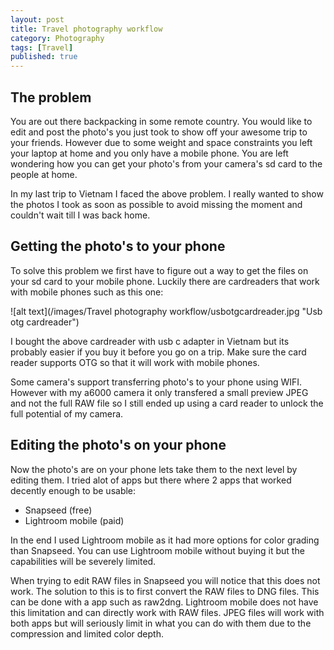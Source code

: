 ```yaml
---
layout: post
title: Travel photography workflow
category: Photography
tags: [Travel]
published: true
---
```


## The problem
You are out there backpacking in some remote country. You would like to edit and post the photo's you just took to show off your awesome trip to your friends. However due to some weight and space constraints you left your laptop at home and you only have a mobile phone. You are left wondering how you can get your photo's from your camera's sd card to the people at home.

In my last trip to Vietnam I faced the above problem. I really wanted to show the photos I took as soon as possible to avoid missing the moment and couldn't wait till I was back home. 

## Getting the photo's to your phone
To solve this problem we first have to figure out a way to get the files on your sd card to your mobile phone. Luckily there are cardreaders that work with mobile phones such as this one:

![alt text](/images/Travel photography workflow/usbotgcardreader.jpg "Usb otg cardreader")

I bought the above cardreader with usb c adapter in Vietnam but its probably easier if you buy it before you go on a trip. Make sure the card reader supports OTG so that it will work with mobile phones.

Some camera's support transferring photo's to your phone using WIFI. However with my a6000 camera it only transfered a small preview JPEG and not the full RAW file so I still ended up using a card reader to unlock the full potential of my camera.

## Editing the photo's on your phone
Now the photo's are on your phone lets take them to the next level by editing them. I tried alot of apps but there where 2 apps that worked decently enough to be usable:
- Snapseed (free)
- Lightroom mobile (paid)

In the end I used Lightroom mobile as it had more options for color grading than Snapseed. You can use Lightroom mobile without buying it but the capabilities will be severely limited.

When trying to edit RAW files in Snapseed you will notice that this does not work. The solution to this is to first convert the RAW files to DNG files. This can be done with a app such as raw2dng. Lightroom mobile does not have this limitation and can directly work with RAW files. JPEG files will work with both apps but will seriously limit in what you can do with them due to the compression and limited color depth.